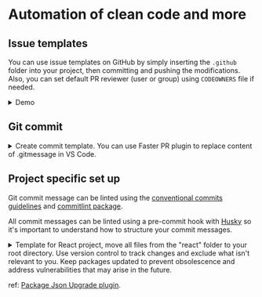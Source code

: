# Automation of clean code and more

## Issue templates

You can use issue templates on GitHub by simply inserting the `.github` folder into your project, then committing and pushing the modifications. Also, you can set default PR reviewer (user or group) using `CODEOWNERS` file if needed.

<details>
  <summary>Demo</summary>

![issue_templates](/assets/doc/issue_templates.png)

</details>

## Git commit

<details>
  <summary> Create commit template. You can use Faster PR plugin to replace content of .gitmessage in VS Code.</summary>

---

**Result after setup**:

```
fix: async operations on login

<body>

Contributes: ORG_NAME/REPO_NAPE#ISSUE_NUMBER

Signed-off-by: USERNAME SURENAME <EMAIL>
```

To speed up the process of creating a conforming commit message, it's recommended to create a template file:

1. Create `.gitmessage` file with required contents once.
2. Run `git config --global --add commit.template ~/.gitmessage`.
3. The default editor when writing commit messages usually requires you to use the terminal. You can change this to use another editor: `git config --global core.editor "code --wait"`.

<details>
  <summary>Rules(ref: .commitlintrc.json)</summary>

1. The title must start with one of the following words:
   `feat|fix|docs|style|refactor|perf|test|chore`

2. You can use one of the following before the issue number reference:
   `Resolves|Closes|Contributes to|Reverts`

3. Your email must conform to this format:
   `[^@]+@.*SOME_ORG.com`

</details>
</details>

## Project specific set up

Git commit message can be linted using the [conventional commits guidelines](https://www.conventionalcommits.org/) and [commitlint package](https://www.npmjs.com/package/@commitlint/config-conventional).

All commit messages can be linted using a pre-commit hook with [Husky](https://typicode.github.io/husky/#/) so it's important to understand how to structure your commit messages.

<details>
  <summary>Template for React project, move all files from the "react" folder to your root directory. Use version control to track changes and exclude what isn't relevant to you. Keep packages updated to prevent obsolescence and address vulnerabilities that may arise in the future.

ref: [Package Json Upgrade plugin](https://marketplace.visualstudio.com/items?itemName=codeandstuff.package-json-upgrade).

</summary>

**Details**

- `.gitignore`: default files to be ignored
- enabled lint-stage: if a developer commits files that are staged in Git without applying styling through Prettier and the linter, an automatic process will fix and commit them to ensure that 100% of the rules are enforced.
- `.commitlintrc.json`: rules of commit message;
- husky: rules of commit message:  
  `.husky/commit-msg`: hook to execute lint for commit message;  
  `.husky/pre-commit`: hook to execute lint-staged of code to lint, it is using config `.lintstagedrc`;  
  `.husky/pre-push`: hook to execute build, it is good practice to test your build locally as it is faster;
- `tsconfig.json`: default TS configs;
- `prettier.config.js` your prettier config;
- `.eslintrc.js` your eslint config that is extended by prettier config;
- `package.json` - all the essential components needed to make ESLint, Prettier, lint-staged, Husky hooks, and lint-staged work together effectively.

### Scripts

- `clean-code`: fix issues using lint and prettier rules.
- `build`: test if app build is successful.

### Configs

- `package.json`: the "engines" field in package.json is used to specify the range of Node.js versions that are compatible with the project when it's being used or installed as a dependency locally or in the cloud.

```
"engines": {
  "node": "v18.x.x",
  "npm": "9.x.x"
},
```

</details>
